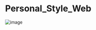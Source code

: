 # Personal_Style_Web
![image](https://user-images.githubusercontent.com/42377719/221022784-3fe0d652-c822-4040-a032-1eb2ec1d3534.png)

